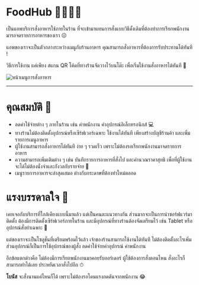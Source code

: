 # FoodHub 🍴🍔🍕🍚
เป็นแอพบริการสั่งอาหารใช้ภายในร้าน ที่จะเข้ามาแทนการสั่งแบบวิธีดั้งเดิมที่ต้องทำการเรียกพนักงานมารอจดรายการอาหารของเรา 😖

แอพของเราจะเป็นตัวกลางระหว่างเมนูกับร้านอาหาร คุณสามารถสั่งอาหารที่ต้องการรับประทานได้ทันที !

วิธีการใช้งาน แค่เพียง สแกน QR โค้ดที่ทางร้านจัดวางไว้บนโต๊ะ เพื่อเริ่มใช้งานสั่งอาหารได้ทันที 🚀

![หน้าเมนูการสั่งอาหาร](https://scontent.fbkk10-1.fna.fbcdn.net/v/t1.15752-9/121619170_2659194281061229_6094541108454644963_n.png?_nc_cat=102&ccb=2&_nc_sid=ae9488&_nc_ohc=o1dqn0CnsmgAX-hOcnh&_nc_ht=scontent.fbkk10-1.fna&oh=070e075a168493c268c20a64125ed68a&oe=5FC07A53)

---

# คุณสมบัติ 🌟
- ลดค่าใช้จ่ายต่าง ๆ ภายในร้าน เช่น ค่าพนักงาน ค่าอุปกรณ์อิเล็กทรอนิกส์ 💻
- ทางร้านไม่ต้องติดตั้งอุปกรณ์หรือเซิร์ฟเวอร์เฉพาะ ใช้งานได้ทันที เพียงสร้างบัญชีร้านค้า และเพิ่มรายการเมนูอาหาร
- ผู้ใช้งานสามารถสั่งอาหารได้ทันที ง่าย ๆ รวดเร็ว เพราะไม่ต้องรอเรียกพนักงานมาจดรายการอาหาร
- ความสามารถเพิ่มเติมต่าง ๆ เช่น บันทึกรายการอาหารที่สั่งไป และคำนวณราคาสุทธิ เพื่อที่ผู้ใช้งานจะได้ไม่ต้องนั่งจำและกังวลกับรายจ่าย 📜
- เมนูรายการอาหารจะล่าสุดเสมอ ต่างกับกระดาษที่ต้องทำใหม่ตลอด

# แรงบรรดาลใจ 🎉
เคยเจอกับบริการที่ใกล้เคียงแบบนี้มาแล้ว แต่เป็นคนละแนวทางกัน ส่วนมากจะเป็นการนำซอร์ฟแวร์มาติดตั้ง ต้องมีการติดตั้งเซิร์ฟเวอร์ภายในร้าน และมีอุปกรณ์ที่ทางร้านต้องจัดเตรียมไว้ เช่น Tablet หรืออุปกรณ์สั่งทำเฉพาะ 📱

แต่ของเราจะเป็นโซลูชั่นที่เตรียมพร้อมไว้แล้ว เจ้าของร้านสามารถใช้งานได้ทันที ไม่ต้องติดตั้งอะไรเพิ่ม ส่วนอุปกรณ์ก็เป็นการใช้อุปกรณ์ของผู้สั่ง ลดค่าใช้จ่ายค่าอุปกรณ์ ค่าพนักงาน

อีกข้อแตกต่างคือ ไม่ต้องมีการเรียกพนักงานมาคอยรับออร์เดอร์ ผู้ใช้ต้องการสั่งตอนไหน สั่งอะไรก็สามารถทำได้เลย ประหยัดเวลาสั่งไปอีก ⏱

**โบนัส** จะสั่งนานแค่ไหนก็ได้ เพราะไม่ต้องรอโดนแรงกดดันจากพนักงาน 😂
